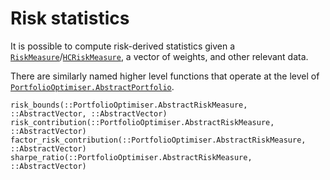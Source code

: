 # Risk statistics

It is possible to compute risk-derived statistics given a [`RiskMeasure`](@ref)/[`HCRiskMeasure`](@ref), a vector of weights, and other relevant data.

There are similarly named higher level functions that operate at the level of [`PortfolioOptimiser.AbstractPortfolio`](@ref).

```@docs
risk_bounds(::PortfolioOptimiser.AbstractRiskMeasure, ::AbstractVector, ::AbstractVector)
risk_contribution(::PortfolioOptimiser.AbstractRiskMeasure, ::AbstractVector)
factor_risk_contribution(::PortfolioOptimiser.AbstractRiskMeasure, ::AbstractVector)
sharpe_ratio(::PortfolioOptimiser.AbstractRiskMeasure, ::AbstractVector)
```
